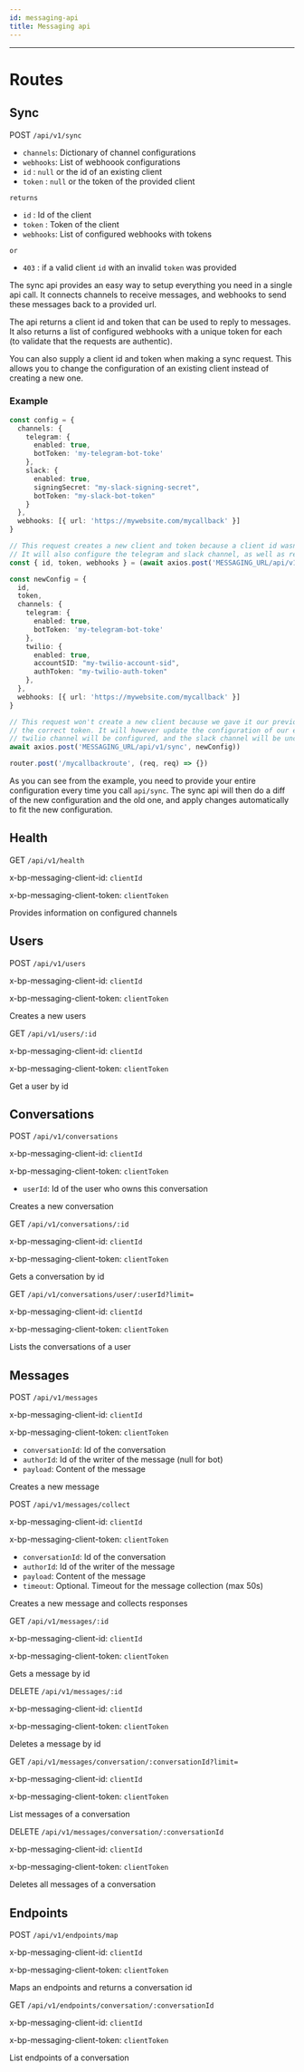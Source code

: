 ```yaml
---
id: messaging-api
title: Messaging api
---
```


---

# Routes

## Sync

POST `/api/v1/sync`

- `channels`: Dictionary of channel configurations
- `webhooks`: List of webhoook configurations
- `id` : `null` or the id of an existing client
- `token` : `null` or the token of the provided client

`returns`

- `id` : Id of the client
- `token` : Token of the client
- `webhooks`: List of configured webhooks with tokens

`or`

- `403` : if a valid client `id` with an invalid `token` was provided

The sync api provides an easy way to setup everything you need in a single api call. It connects channels to receive messages, and webhooks to send these messages back to a provided url.

The api returns a client id and token that can be used to reply to messages. It also returns a list of configured webhooks with a unique token for each (to validate that the requests are authentic).

You can also supply a client id and token when making a sync request. This allows you to change the configuration of an existing client instead of creating a new one.

### Example

```ts
const config = {
  channels: {
    telegram: {
      enabled: true,
      botToken: 'my-telegram-bot-toke'
    },
    slack: {
      enabled: true,
      signingSecret: "my-slack-signing-secret",
      botToken: "my-slack-bot-token"
    }
  },
  webhooks: [{ url: 'https://mywebsite.com/mycallback' }]
}

// This request creates a new client and token because a client id wasn't supplied.
// It will also configure the telegram and slack channel, as well as return a token for the provided webhook
const { id, token, webhooks } = (await axios.post('MESSAGING_URL/api/v1/sync', config)).data

const newConfig = {
  id,
  token,
  channels: {
    telegram: {
      enabled: true,
      botToken: 'my-telegram-bot-toke'
    },
    twilio: {
      enabled: true,
      accountSID: "my-twilio-account-sid",
      authToken: "my-twilio-auth-token"
    },
  },
  webhooks: [{ url: 'https://mywebsite.com/mycallback' }]
}

// This request won't create a new client because we gave it our previously obtained client id along with
// the correct token. It will however update the configuration of our existing client. In this case the
// twilio channel will be configured, and the slack channel will be unconfigured
await axios.post('MESSAGING_URL/api/v1/sync', newConfig))

router.post('/mycallbackroute', (req, req) => {})
```

As you can see from the example, you need to provide your entire configuration every time you call `api/sync`. The sync api will then do a diff of the new configuration and the old one, and apply changes automatically to fit the new configuration.

## Health

GET `/api/v1/health`

x-bp-messaging-client-id: `clientId`

x-bp-messaging-client-token: `clientToken`

Provides information on configured channels

## Users

POST `/api/v1/users`

x-bp-messaging-client-id: `clientId`

x-bp-messaging-client-token: `clientToken`

Creates a new users

GET `/api/v1/users/:id`

x-bp-messaging-client-id: `clientId`

x-bp-messaging-client-token: `clientToken`

Get a user by id

## Conversations

POST `/api/v1/conversations`

x-bp-messaging-client-id: `clientId`

x-bp-messaging-client-token: `clientToken`

- `userId`: Id of the user who owns this conversation

Creates a new conversation

GET `/api/v1/conversations/:id`

x-bp-messaging-client-id: `clientId`

x-bp-messaging-client-token: `clientToken`

Gets a conversation by id

GET `/api/v1/conversations/user/:userId?limit=`

x-bp-messaging-client-id: `clientId`

x-bp-messaging-client-token: `clientToken`

Lists the conversations of a user

## Messages

POST `/api/v1/messages`

x-bp-messaging-client-id: `clientId`

x-bp-messaging-client-token: `clientToken`

- `conversationId`: Id of the conversation
- `authorId`: Id of the writer of the message (null for bot)
- `payload`: Content of the message

Creates a new message

POST `/api/v1/messages/collect`

x-bp-messaging-client-id: `clientId`

x-bp-messaging-client-token: `clientToken`

- `conversationId`: Id of the conversation
- `authorId`: Id of the writer of the message
- `payload`: Content of the message
- `timeout`: Optional. Timeout for the message collection (max 50s)

Creates a new message and collects responses

GET `/api/v1/messages/:id`

x-bp-messaging-client-id: `clientId`

x-bp-messaging-client-token: `clientToken`

Gets a message by id

DELETE `/api/v1/messages/:id`

x-bp-messaging-client-id: `clientId`

x-bp-messaging-client-token: `clientToken`

Deletes a message by id

GET `/api/v1/messages/conversation/:conversationId?limit=`

x-bp-messaging-client-id: `clientId`

x-bp-messaging-client-token: `clientToken`

List messages of a conversation

DELETE `/api/v1/messages/conversation/:conversationId`

x-bp-messaging-client-id: `clientId`

x-bp-messaging-client-token: `clientToken`

Deletes all messages of a conversation

## Endpoints

POST `/api/v1/endpoints/map`

x-bp-messaging-client-id: `clientId`

x-bp-messaging-client-token: `clientToken`

Maps an endpoints and returns a conversation id

GET `/api/v1/endpoints/conversation/:conversationId`

x-bp-messaging-client-id: `clientId`

x-bp-messaging-client-token: `clientToken`

List endpoints of a conversation
